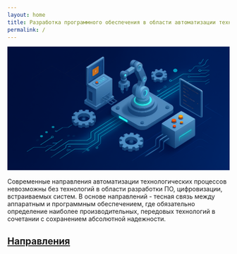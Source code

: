 ```yaml
---
layout: home
title: Разработка программного обеспечения в области автоматизации технологических процессов
permalink: /
---
```


![](static/image.png)

Современные направления автоматизации технологических процессов невозможны без технологий в области разработки ПО, цифровизации, встраиваемых систем. В основе направлений - тесная связь между аппаратным и программным обеспечением, где обязательно определение наиболее производительных, передовых технологий в сочетании с сохранением абсолютной надежности.

## [Направления]({{site.baseurl}}/Направления/)